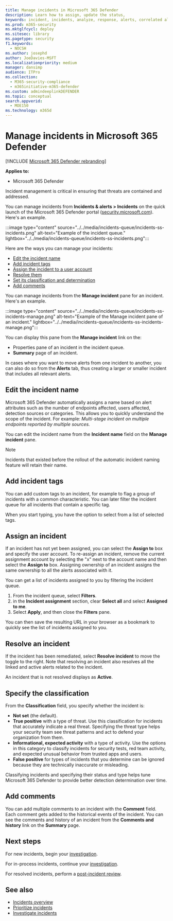 ```yaml
---
title: Manage incidents in Microsoft 365 Defender
description: Learn how to assign, update the status,
keywords: incident, incidents, analyze, response, alerts, correlated alerts, assign, update, status, manage, classification, microsoft, 365, m365
ms.prod: m365-security
ms.mktglfcycl: deploy
ms.sitesec: library
ms.pagetype: security
f1.keywords: 
  - NOCSH
ms.author: josephd
author: JoeDavies-MSFT
ms.localizationpriority: medium
manager: dansimp
audience: ITPro
ms.collection: 
  - M365-security-compliance
  - m365initiative-m365-defender
ms.custom: admindeeplinkDEFENDER
ms.topic: conceptual
search.appverid: 
  - MOE150
ms.technology: m365d
---
```


# Manage incidents in Microsoft 365 Defender

[!INCLUDE [Microsoft 365 Defender rebranding](../includes/microsoft-defender.md)]


**Applies to:**
- Microsoft 365 Defender

Incident management is critical in ensuring that threats are contained and addressed.

You can manage incidents from **Incidents & alerts > Incidents** on the quick launch of the Microsoft 365 Defender portal ([security.microsoft.com](https://security.microsoft.com)). Here's an example.

:::image type="content" source="../../media/incidents-queue/incidents-ss-incidents.png" alt-text="Example of the incident queue." lightbox="../../media/incidents-queue/incidents-ss-incidents.png":::

Here are the ways you can manage your incidents:

- [Edit the incident name](#edit-the-incident-name)
- [Add incident tags](#add-incident-tags)
- [Assign the incident to a user account](#assign-an-incident)
- [Resolve them](#resolve-an-incident)
- [Set its classification and determination](#set-the-classification-and-determination)
- [Add comments](#add-comments)

You can manage incidents from the **Manage incident** pane for an incident. Here's an example.

:::image type="content" source="../../media/incidents-queue/incidents-ss-incidents-manage.png" alt-text="Example of the Manage incident pane of an incident." lightbox="../../media/incidents-queue/incidents-ss-incidents-manage.png":::

You can display this pane from the **Manage incident** link on the:

- Properties pane of an incident in the incident queue.
- **Summary** page of an incident.

In cases where you want to move alerts from one incident to another, you can also do so from the **Alerts** tab, thus creating a larger or smaller incident that includes all relevant alerts.

## Edit the incident name

Microsoft 365 Defender automatically assigns a name based on alert attributes such as the number of endpoints affected, users affected, detection sources or categories. This allows you to quickly understand the scope of the incident. For example: *Multi-stage incident on multiple endpoints reported by multiple sources.*

You can edit the incident name from the **Incident name** field on the **Manage incident** pane.

> [!NOTE]
> Incidents that existed before the rollout of the automatic incident naming feature will retain their name.

## Add incident tags

You can add custom tags to an incident, for example to flag a group of incidents with a common characteristic. You can later filter the incident queue for all incidents that contain a specific tag.

When you start typing, you have the option to select from a list of selected tags.

## Assign an incident

If an incident has not yet been assigned, you can select the **Assign to** box and specify the user account. To re-assign an incident, remove the current assignment account by selecting the "x" next to the account name and then select the **Assign to** box. Assigning ownership of an incident assigns the same ownership to all the alerts associated with it.

You can get a list of incidents assigned to you by filtering the incident queue. 

1. From the incident queue, select **Filters**.
2. in the **Incident assignment** section, clear **Select all** and select **Assigned to me**.
3. Select **Apply**, and then close the **Filters** pane.

You can then save the resulting URL in your browser as a bookmark to quickly see the list of incidents assigned to you.

## Resolve an incident

If the incident has been remediated, select **Resolve incident** to move the toggle to the right. Note that resolving an incident also resolves all the linked and active alerts related to the incident.

An incident that is not resolved displays as **Active**.

## Specify the classification

From the **Classification** field, you specify whether the incident is:

- **Not set** (the default).
- **True positive** with a type of threat. Use this classification for incidents that accurately indicate a real threat. Specifying the threat type helps your security team see threat patterns and act to defend your organization from them.
- **Informational, expected activity** with a type of activity. Use the options in this category to classify incidents for security tests, red team activity, and expected unusual behavior from trusted apps and users.
- **False positive** for types of incidents that you determine can be ignored because they are technically inaccurate or misleading.

Classifying incidents and specifying their status and type helps tune Microsoft 365 Defender to provide better detection determination over time.

## Add comments

You can add multiple comments to an incident with the **Comment** field. Each comment gets added to the historical events of the incident. You can see the comments and history of an incident from the **Comments and history** link on the **Summary** page.

## Next steps

For new incidents, begin your [investigation](investigate-incidents.md).

For in-process incidents, continue your [investigation](investigate-incidents.md).

For resolved incidents, perform a [post-incident review](first-incident-post.md).

## See also

- [Incidents overview](incidents-overview.md)
- [Prioritize incidents](incident-queue.md)
- [Investigate incidents](investigate-incidents.md)
